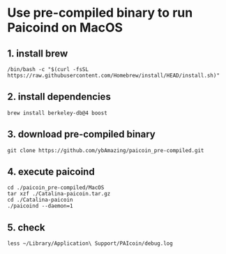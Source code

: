 # Use pre-compiled binary to run Paicoind on MacOS

## 1. install brew
```
/bin/bash -c "$(curl -fsSL https://raw.githubusercontent.com/Homebrew/install/HEAD/install.sh)"
```

## 2. install dependencies
```
brew install berkeley-db@4 boost
```

## 3. download pre-compiled binary
```
git clone https://github.com/ybAmazing/paicoin_pre-compiled.git
```

## 4. execute paicoind
```
cd ./paicoin_pre-compiled/MacOS
tar xzf ./Catalina-paicoin.tar.gz
cd ./Catalina-paicoin
./paicoind --daemon=1
```

## 5. check
```
less ~/Library/Application\ Support/PAIcoin/debug.log
```
